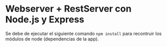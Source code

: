 # Webserver + RestServer con Node.js y Express

Se debe de ejecutar el siguiente comando ```npm install``` para recontruir los módulos de node (dependencias de la app). 